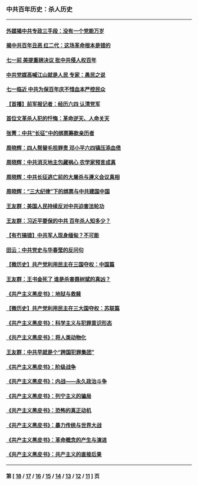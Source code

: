 ### 中共百年历史：杀人历史
---
#### [外媒揭中共专政三手段：没有一个党能万岁](../../pages/nf1176106/n13049352.md?06300430) 
#### [揭中共百年丑恶 红二代：这场革命根本是错的](../../pages/nf1176106/n13049750.md?06300430) 
#### [七一前 美提重磅决议 批中共侵人权百年](../../pages/nf1176106/n13048047.md?06300430) 
#### [中共党媒高喊江山就是人民 专家：愚民之说](../../pages/nf1176106/n13045460.md?06300430) 
#### [七一临近 中共为保百年庆不惜血本严控民众](../../pages/nf1176106/n13042778.md?06300430) 
#### [【首播】前军报记者：经历六四 认清党军](../../pages/nf1176106/n13031878.md?06300430) 
#### [首位文革杀人犯的忏悔：革命逆天、人命关天](../../pages/nf1176106/n13030146.md?06300430) 
#### [张菁：中共“长征”中的绑票筹款亲历者](../../pages/nf1176106/n13003575.md?06300430) 
#### [周晓辉：四人帮替毛担罪责 邓小平六四镇压添血债](../../pages/nf1176106/n12996229.md?06300430) 
#### [周晓辉：中共消灭地主包藏祸心 农学家预言成真](../../pages/nf1176106/n12958960.md?06300430) 
#### [周晓辉：中共长征逃亡前的大屠杀与遵义会议真相](../../pages/nf1176106/n12888747.md?06300430) 
#### [周晓辉：“三大纪律”下的绑票与中共建国中国](../../pages/nf1176106/n12882305.md?06300430) 
#### [王友群：美国人民持续反对中共迫害法轮功](../../pages/nf1176106/n12849121.md?06300430) 
#### [王友群：习近平要保的中共 百年杀人知多少？](../../pages/nf1176106/n12833861.md?06300430) 
#### [【有冇搞错】中共军人现身缅甸？不可能](../../pages/nf1176106/n12773250.md?06300430) 
#### [田云：中共党史与华春莹的反问句](../../pages/nf1176106/n12765178.md?06300430) 
#### [【微历史】共产党利用民主在三国夺权：中国篇](../../pages/nf1176106/n12740955.md?06300430) 
#### [王友群：王书金死了 谁是杀害聂树斌的真凶？](../../pages/nf1176106/n12728677.md?06300430) 
#### [《共产主义黑皮书》：地狱与救赎](../../pages/nf1176106/n12705614.md?06300430) 
#### [【微历史】共产党利用民主在三大国夺权：苏联篇](../../pages/nf1176106/n12707756.md?06300430) 
#### [《共产主义黑皮书》：科学主义与犯罪意识形态](../../pages/nf1176106/n12700684.md?06300430) 
#### [《共产主义黑皮书》：将人类动物化](../../pages/nf1176106/n12696212.md?06300430) 
#### [王友群：中共早就是个“跨国犯罪集团”](../../pages/nf1176106/n12696339.md?06300430) 
#### [《共产主义黑皮书》：阶级战争](../../pages/nf1176106/n12690702.md?06300430) 
#### [《共产主义黑皮书》：内战——永久政治斗争](../../pages/nf1176106/n12685891.md?06300430) 
#### [《共产主义黑皮书》：列宁主义的骗局](../../pages/nf1176106/n12671223.md?06300430) 
#### [《共产主义黑皮书》：恐怖的真正动机](../../pages/nf1176106/n12666294.md?06300430) 
#### [《共产主义黑皮书》：暴力传统与世界大战](../../pages/nf1176106/n12660322.md?06300430) 
#### [《共产主义黑皮书》：革命概念的产生与演进](../../pages/nf1176106/n12655045.md?06300430) 
#### [《共产主义黑皮书》：共产主义的直接后果](../../pages/nf1176106/n12644821.md?06300430) 

---
#### 第 [ [18](./18.md?06300430) / [17](./17.md?06300430) / [16](./16.md?06300430) / [15](./15.md?06300430) / [14](./14.md?06300430) / [13](./13.md?06300430) / [12](./12.md?06300430) / [11](./11.md?06300430) ] 页

